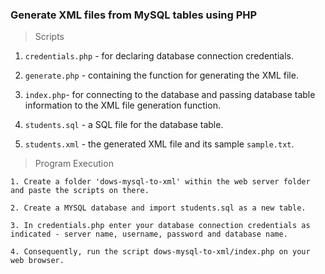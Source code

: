 ### Generate XML files from MySQL tables using PHP

> Scripts

1. ```credentials.php``` - for declaring database connection credentials.

2. ```generate.php``` - containing the function for generating the XML file. 

3. ```index.php```- for connecting to the database and passing database table information to the XML file generation function.

4. ```students.sql``` - a SQL file for the database table.

5. ```students.xml``` - the generated XML file  and its sample ```sample.txt```. 
  
> Program Execution

```
1. Create a folder 'dows-mysql-to-xml' within the web server folder and paste the scripts on there. 

2. Create a MYSQL database and import students.sql as a new table. 

3. In credentials.php enter your database connection credentials as indicated - server name, username, password and database name.

4. Consequently, run the script dows-mysql-to-xml/index.php on your web browser.          
```
